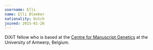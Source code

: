 ```yaml
---
username: Elli
name: Elli Bleeker
nationality: Dutch
joined: 2015-01-26
---
```

DiXiT fellow who is based at the [Centre for Manuscript Genetics](https://www.uantwerpen.be/en/rg/centre-for-manuscript-genetics/) at the University of Antwerp, Belgium.
